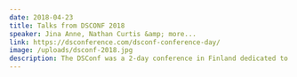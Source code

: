 ```yaml
---
date: 2018-04-23
title: Talks from DSCONF 2018
speaker: Jina Anne, Nathan Curtis &amp; more...
link: https://dsconference.com/dsconf-conference-day/
image: /uploads/dsconf-2018.jpg
description: The DSConf was a 2-day conference in Finland dedicated to Design Systems. Some of the keynote speakers include Nathan Curtis, Hayley Hughes and the IBM team, Karri Saarinen from Airbnb and more.
---
```


